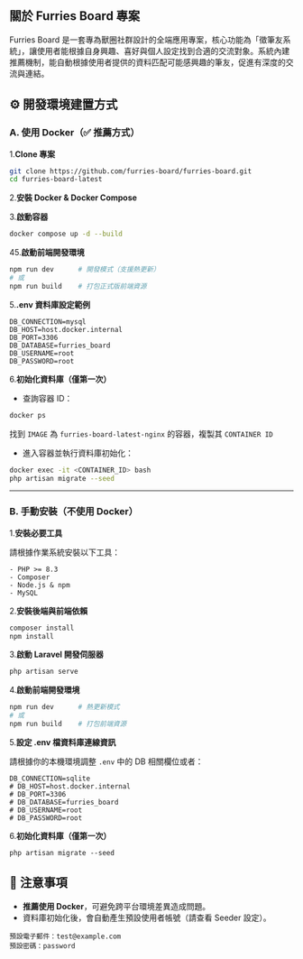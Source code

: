 ## 關於 Furries Board 專案

Furries Board 是一套專為獸圈社群設計的全端應用專案，核心功能為「徵筆友系統」，讓使用者能根據自身興趣、喜好與個人設定找到合適的交流對象。系統內建推薦機制，能自動根據使用者提供的資料匹配可能感興趣的筆友，促進有深度的交流與連結。

## ⚙️ 開發環境建置方式

### A️. 使用 Docker（✅ 推薦方式）

1.**Clone 專案**

```bash
git clone https://github.com/furries-board/furries-board.git
cd furries-board-latest
```

2.**安裝 Docker & Docker Compose**

3.**啟動容器**

```bash
docker compose up -d --build
```

45.**啟動前端開發環境**

```bash
npm run dev      # 開發模式（支援熱更新）
# 或
npm run build    # 打包正式版前端資源
```

5.**.env 資料庫設定範例**

```dotenv
DB_CONNECTION=mysql
DB_HOST=host.docker.internal
DB_PORT=3306
DB_DATABASE=furries_board
DB_USERNAME=root
DB_PASSWORD=root
```

6.**初始化資料庫（僅第一次）**

- 查詢容器 ID：

```bash
docker ps
```

找到 `IMAGE` 為 `furries-board-latest-nginx` 的容器，複製其 `CONTAINER ID`

- 進入容器並執行資料庫初始化：

```bash
docker exec -it <CONTAINER_ID> bash
php artisan migrate --seed
```

---

### B️. 手動安裝（不使用 Docker）

1.**安裝必要工具**

請根據作業系統安裝以下工具：

```
- PHP >= 8.3
- Composer
- Node.js & npm
- MySQL
```

2.**安裝後端與前端依賴**

```bash
composer install
npm install
```

3.**啟動 Laravel 開發伺服器**

```bash
php artisan serve
```

4.**啟動前端開發環境**

```bash
npm run dev      # 熱更新模式
# 或
npm run build    # 打包前端資源
```

5.**設定 .env 檔資料庫連線資訊**

請根據你的本機環境調整 `.env` 中的 DB 相關欄位或者：

```dotenv
DB_CONNECTION=sqlite
# DB_HOST=host.docker.internal
# DB_PORT=3306
# DB_DATABASE=furries_board
# DB_USERNAME=root
# DB_PASSWORD=root
```

6.**初始化資料庫（僅第一次）**

```
php artisan migrate --seed
```

## 📌 注意事項

- **推薦使用 Docker**，可避免跨平台環境差異造成問題。
- 資料庫初始化後，會自動產生預設使用者帳號（請查看 Seeder 設定）。

```
預設電子郵件：test@example.com
預設密碼：password
```
